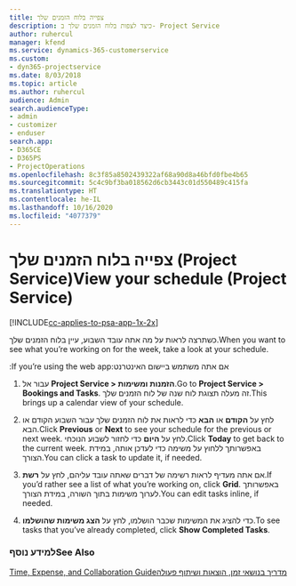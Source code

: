 ```yaml
---
title: ‏‫צפייה בלוח הזמנים שלך
description: כיצד לצפות בלוח הזמנים שלך ב- Project Service
author: ruhercul
manager: kfend
ms.service: dynamics-365-customerservice
ms.custom:
- dyn365-projectservice
ms.date: 8/03/2018
ms.topic: article
ms.author: ruhercul
audience: Admin
search.audienceType:
- admin
- customizer
- enduser
search.app:
- D365CE
- D365PS
- ProjectOperations
ms.openlocfilehash: 8c3f85a8502439322af68a90d8a46bfd0fbe4b65
ms.sourcegitcommit: 5c4c9bf3ba018562d6cb3443c01d550489c415fa
ms.translationtype: HT
ms.contentlocale: he-IL
ms.lasthandoff: 10/16/2020
ms.locfileid: "4077379"
---
```

# <a name="view-your-schedule-project-service"></a><span data-ttu-id="b7e9d-103">צפייה בלוח הזמנים שלך (Project Service)</span><span class="sxs-lookup"><span data-stu-id="b7e9d-103">View your schedule (Project Service)</span></span>

[!INCLUDE[cc-applies-to-psa-app-1x-2x](../includes/cc-applies-to-psa-app-1x-2x.md)]

<span data-ttu-id="b7e9d-104">כשתרצה לראות על מה אתה עובד השבוע, עיין בלוח הזמנים שלך.</span><span class="sxs-lookup"><span data-stu-id="b7e9d-104">When you want to see what you’re working on for the week, take a look at your schedule.</span></span>  
  
 <span data-ttu-id="b7e9d-105">אם אתה משתמש ‏‫ביישום האינטרנט:</span><span class="sxs-lookup"><span data-stu-id="b7e9d-105">If you’re using the web app:</span></span>  
  
1.  <span data-ttu-id="b7e9d-106">עבור אל **Project Service > הזמנות ומשימות**.</span><span class="sxs-lookup"><span data-stu-id="b7e9d-106">Go to **Project Service > Bookings and Tasks**.</span></span> <span data-ttu-id="b7e9d-107">זה מעלה תצוגת לוח שנה של לוח הזמנים שלך.</span><span class="sxs-lookup"><span data-stu-id="b7e9d-107">This brings up a calendar view of your schedule.</span></span>  
  
2.  <span data-ttu-id="b7e9d-108">לחץ על **הקודם** או **הבא** כדי לראות את לוח הזמנים שלך עבור השבוע הקודם או הבא.</span><span class="sxs-lookup"><span data-stu-id="b7e9d-108">Click **Previous** or **Next** to see your schedule for the previous or next week.</span></span> <span data-ttu-id="b7e9d-109">לחץ על **היום** כדי לחזור לשבוע הנוכחי.</span><span class="sxs-lookup"><span data-stu-id="b7e9d-109">Click **Today** to get back to the current week.</span></span> <span data-ttu-id="b7e9d-110">באפשרותך ללחוץ על משימה כדי לעדכן אותה, במידת הצורך.</span><span class="sxs-lookup"><span data-stu-id="b7e9d-110">You can click a task to update it, if needed.</span></span>  
  
3.  <span data-ttu-id="b7e9d-111">אם אתה מעדיף לראות רשימה של דברים שאתה עובד עליהם, לחץ על **רשת**.</span><span class="sxs-lookup"><span data-stu-id="b7e9d-111">If you’d rather see a list of what you’re working on, click **Grid**.</span></span> <span data-ttu-id="b7e9d-112">באפשרותך לערוך משימות בתוך השורה, במידת הצורך.</span><span class="sxs-lookup"><span data-stu-id="b7e9d-112">You can edit tasks inline, if needed.</span></span>  
  
4.  <span data-ttu-id="b7e9d-113">כדי להציג את המשימות שכבר הושלמו, לחץ על **הצג משימות שהושלמו**.</span><span class="sxs-lookup"><span data-stu-id="b7e9d-113">To see tasks that you’ve already completed, click **Show Completed Tasks**.</span></span>  
  
### <a name="see-also"></a><span data-ttu-id="b7e9d-114">למידע נוסף</span><span class="sxs-lookup"><span data-stu-id="b7e9d-114">See Also</span></span>  
 [<span data-ttu-id="b7e9d-115">‏‫מדריך בנושאי זמן, הוצאות ושיתוף פעולה</span><span class="sxs-lookup"><span data-stu-id="b7e9d-115">Time, Expense, and Collaboration Guide</span></span>](../psa/time-expense-collaboration-guide.md)

